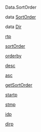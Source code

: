 Data.SortOrder

data [SortOrder](Data-SortOrder.html#t:SortOrder)

data [Dir](Data-SortOrder.html#t:Dir)

[rtp](Data-SortOrder.html#v:rtp)

[sortOrder](Data-SortOrder.html#v:sortOrder)

[orderby](Data-SortOrder.html#v:orderby)

[desc](Data-SortOrder.html#v:desc)

[asc](Data-SortOrder.html#v:asc)

[getSortOrder](Data-SortOrder.html#v:getSortOrder)

[startp](Data-SortOrder.html#v:startp)

[stmp](Data-SortOrder.html#v:stmp)

[idp](Data-SortOrder.html#v:idp)

[dirp](Data-SortOrder.html#v:dirp)
